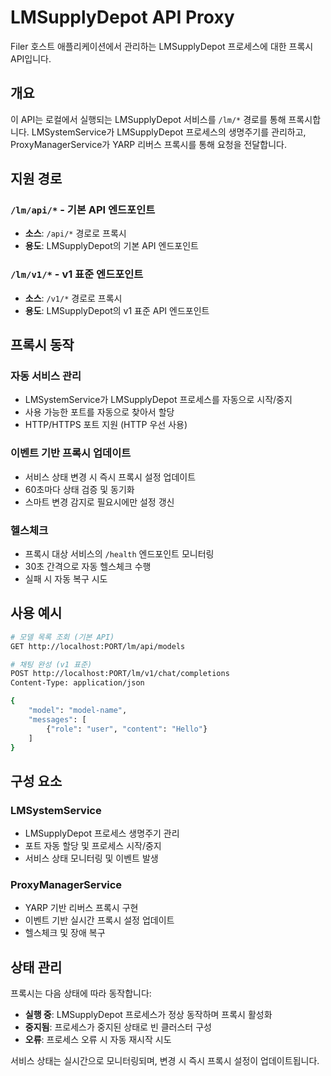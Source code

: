 # LMSupplyDepot API Proxy

Filer 호스트 애플리케이션에서 관리하는 LMSupplyDepot 프로세스에 대한 프록시 API입니다.

## 개요

이 API는 로컬에서 실행되는 LMSupplyDepot 서비스를 `/lm/*` 경로를 통해 프록시합니다. LMSystemService가 LMSupplyDepot 프로세스의 생명주기를 관리하고, ProxyManagerService가 YARP 리버스 프록시를 통해 요청을 전달합니다.

## 지원 경로

### `/lm/api/*` - 기본 API 엔드포인트
- **소스**: `/api/*` 경로로 프록시
- **용도**: LMSupplyDepot의 기본 API 엔드포인트

### `/lm/v1/*` - v1 표준 엔드포인트  
- **소스**: `/v1/*` 경로로 프록시
- **용도**: LMSupplyDepot의 v1 표준 API 엔드포인트

## 프록시 동작

### 자동 서비스 관리
- LMSystemService가 LMSupplyDepot 프로세스를 자동으로 시작/중지
- 사용 가능한 포트를 자동으로 찾아서 할당
- HTTP/HTTPS 포트 지원 (HTTP 우선 사용)

### 이벤트 기반 프록시 업데이트
- 서비스 상태 변경 시 즉시 프록시 설정 업데이트
- 60초마다 상태 검증 및 동기화
- 스마트 변경 감지로 필요시에만 설정 갱신

### 헬스체크
- 프록시 대상 서비스의 `/health` 엔드포인트 모니터링
- 30초 간격으로 자동 헬스체크 수행
- 실패 시 자동 복구 시도

## 사용 예시

```bash
# 모델 목록 조회 (기본 API)
GET http://localhost:PORT/lm/api/models

# 채팅 완성 (v1 표준)
POST http://localhost:PORT/lm/v1/chat/completions
Content-Type: application/json

{
    "model": "model-name",
    "messages": [
        {"role": "user", "content": "Hello"}
    ]
}
```

## 구성 요소

### LMSystemService
- LMSupplyDepot 프로세스 생명주기 관리
- 포트 자동 할당 및 프로세스 시작/중지
- 서비스 상태 모니터링 및 이벤트 발생

### ProxyManagerService
- YARP 기반 리버스 프록시 구현
- 이벤트 기반 실시간 프록시 설정 업데이트
- 헬스체크 및 장애 복구

## 상태 관리

프록시는 다음 상태에 따라 동작합니다:
- **실행 중**: LMSupplyDepot 프로세스가 정상 동작하며 프록시 활성화
- **중지됨**: 프로세스가 중지된 상태로 빈 클러스터 구성
- **오류**: 프로세스 오류 시 자동 재시작 시도

서비스 상태는 실시간으로 모니터링되며, 변경 시 즉시 프록시 설정이 업데이트됩니다.